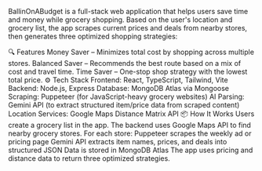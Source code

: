 BallinOnABudget is a full-stack web application that helps users save time and money while grocery shopping. Based on the user's location and grocery list, the app scrapes current prices and deals from nearby stores, then generates three optimized shopping strategies:

🔍 Features
Money Saver – Minimizes total cost by shopping across multiple stores.
Balanced Saver – Recommends the best route based on a mix of cost and travel time.
Time Saver – One-stop shop strategy with the lowest total price.
⚙️ Tech Stack
Frontend: React, TypeScript, Tailwind, Vite
Backend: Node.js, Express
Database: MongoDB Atlas via Mongoose
Scraping: Puppeteer (for JavaScript-heavy grocery websites)
AI Parsing: Gemini API (to extract structured item/price data from scraped content)
Location Services: Google Maps Distance Matrix API
📦 How It Works
Users create a grocery list in the app.
The backend uses Google Maps API to find nearby grocery stores.
For each store:
Puppeteer scrapes the weekly ad or pricing page
Gemini API extracts item names, prices, and deals into structured JSON
Data is stored in MongoDB Atlas
The app uses pricing and distance data to return three optimized strategies.
